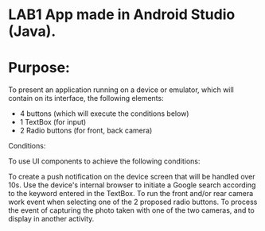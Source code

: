 # LAB1 App made in Android Studio (Java).

# Purpose:
To present an application running on a device or emulator, which will contain on its interface, the following elements:

- 4 buttons (which will execute the conditions below)
- 1 TextBox (for input)
- 2 Radio buttons (for front, back camera)

Conditions:

To use UI components to achieve the following conditions:

To create a push notification on the device screen that will be handled over 10s.
Use the device's internal browser to initiate a Google search according to the keyword entered in the TextBox.
To run the front and/or rear camera work event when selecting one of the 2 proposed radio buttons.
To process the event of capturing the photo taken with one of the two cameras, and to display in another activity.
